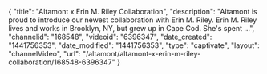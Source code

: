 {
    "title": "Altamont x Erin M. Riley Collaboration",
    "description": "Altamont is proud to introduce our newest collaboration with Erin M. Riley. Erin M. Riley lives and works in Brooklyn, NY, but grew up in Cape Cod. She's spent ...",
    "channelid": "168548",
    "videoid": "6396347",
    "date_created": "1441756353",
    "date_modified": "1441756353",
    "type": "captivate",
    "layout": "channelVideo",
    "url": "\/altamont\/altamont-x-erin-m-riley-collaboration\/168548-6396347"
}